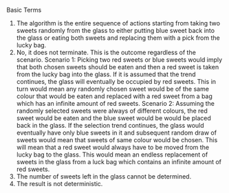 Basic Terms

1.	The algorithm is the entire sequence of actions starting from taking two sweets randomly from the glass to either putting blue sweet back into the glass or eating both
sweets and replacing them with a pick from the lucky bag.
2.	No, it does not terminate. This is the outcome regardless of the scenario.
Scenario 1: Picking two red sweets or blue sweets would imply that both chosen sweets should be eaten and then a red sweet is taken from the lucky bag into the glass. If it 
is assumed that the trend continues, the glass will eventually be occupied by red sweets. This in turn would mean any randomly chosen sweet would be of the same colour that 
would be eaten and replaced with a red sweet from a bag which has an infinite amount of red sweets.
Scenario 2: Assuming the randomly selected sweets were always of different colours, the red sweet would be eaten and the blue sweet would be would be placed back in the glass. 
If the selection trend continues, the glass would eventually have only blue sweets in it and subsequent random draw of sweets would mean that sweets of same colour would be 
chosen. This will mean that a red sweet would always have to be moved from the lucky bag to the glass. This would mean an endless replacement of sweets in the glass from a
luck bag which contains an infinite amount of red sweets.
3.	The number of sweets left in the glass cannot be determined.
4.	The result is not deterministic.
